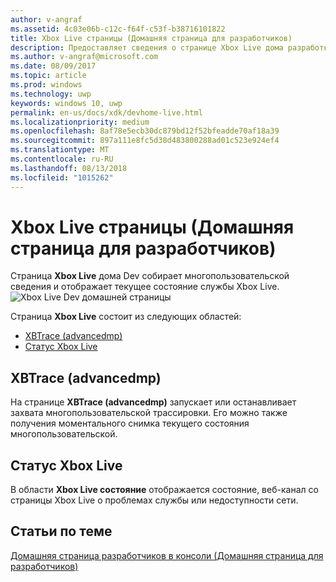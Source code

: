 ```yaml
---
author: v-angraf
ms.assetid: 4c03e06b-c12c-f64f-c53f-b38716101822
title: Xbox Live страницы (Домашняя страница для разработчиков)
description: Предоставляет сведения о странице Xbox Live дома разработки приложения для одного Xbox.
ms.author: v-angraf@microsoft.com
ms.date: 08/09/2017
ms.topic: article
ms.prod: windows
ms.technology: uwp
keywords: windows 10, uwp
permalink: en-us/docs/xdk/devhome-live.html
ms.localizationpriority: medium
ms.openlocfilehash: 8af78e5ecb30dc879bd12f52bfeadde70af18a39
ms.sourcegitcommit: 897a111e8fc5d38d483800288ad01c523e924ef4
ms.translationtype: MT
ms.contentlocale: ru-RU
ms.lasthandoff: 08/13/2018
ms.locfileid: "1015262"
---
```

# <a name="xbox-live-page-dev-home"></a>Xbox Live страницы (Домашняя страница для разработчиков)
   
  
Страница **Xbox Live** дома Dev собирает многопользовательской сведения и отображает текущее состояние службы Xbox Live.   
 ![Xbox Live Dev домашней страницы](images/devhome_live.png)   
  
Страница **Xbox Live** состоит из следующих областей:   
 
   *  [XBTrace (advancedmp)](#ID4EPB)  
   *  [Статус Xbox Live](#ID4E3B)  

 
<a id="ID4EPB"></a>

   

## <a name="xbtrace-advancedmp"></a>XBTrace (advancedmp)  
   
  
На странице **XBTrace (advancedmp)** запускает или останавливает захвата многопользовательской трассировки. Его можно также получения моментального снимка текущего состояния многопользовательской.   
  
<a id="ID4E3B"></a>

   

## <a name="xbox-live-status"></a>Статус Xbox Live  
   
  
В области **Xbox Live состояние** отображается состояние, веб-канал со страницы Xbox Live о проблемах службы или недоступности сети.   
  
<a id="ID4EPC"></a>

   

## <a name="see-also"></a>Статьи по теме  
 [Домашняя страница разработчиков в консоли (Домашняя страница для разработчиков)](dev-home.md)

  